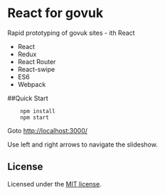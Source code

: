 # React for govuk
Rapid prototyping of govuk sites - ith React

  * React
  * Redux
  * React Router
  * React-swipe
  * ES6
  * Webpack


##Quick Start

```
    npm install
    npm start
```

Goto [http://localhost:3000/](http://localhost:3000/)

Use left and right arrows to navigate the slideshow. 


## License

Licensed under the [MIT license](https://raw.githubusercontent.com/coder36/react-slides/master/LICENSE).